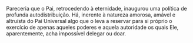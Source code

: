 ﻿Pareceria que o Pai, retrocedendo à eternidade, inaugurou uma política de profunda autodistribuição. Há, inerente à natureza amorosa, amável e altruísta do Pai Universal algo que o leva a reservar para si próprio o exercício de apenas aqueles poderes e aquela autoridade os quais Ele, aparentemente, acha impossível delegar ou doar.